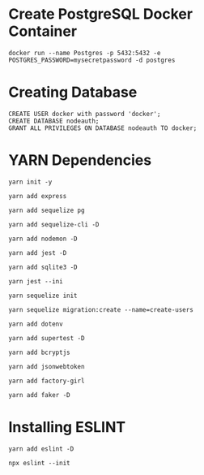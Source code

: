 # Create PostgreSQL Docker Container
    docker run --name Postgres -p 5432:5432 -e POSTGRES_PASSWORD=mysecretpassword -d postgres

# Creating Database

    CREATE USER docker with password 'docker';
    CREATE DATABASE nodeauth;
    GRANT ALL PRIVILEGES ON DATABASE nodeauth TO docker;

# YARN Dependencies
    yarn init -y

    yarn add express

    yarn add sequelize pg

    yarn add sequelize-cli -D

    yarn add nodemon -D

    yarn add jest -D

    yarn add sqlite3 -D

    yarn jest --ini

    yarn sequelize init

    yarn sequelize migration:create --name=create-users

    yarn add dotenv

    yarn add supertest -D

    yarn add bcryptjs

    yarn add jsonwebtoken

    yarn add factory-girl

    yarn add faker -D


# Installing ESLINT
    yarn add eslint -D
    
    npx eslint --init